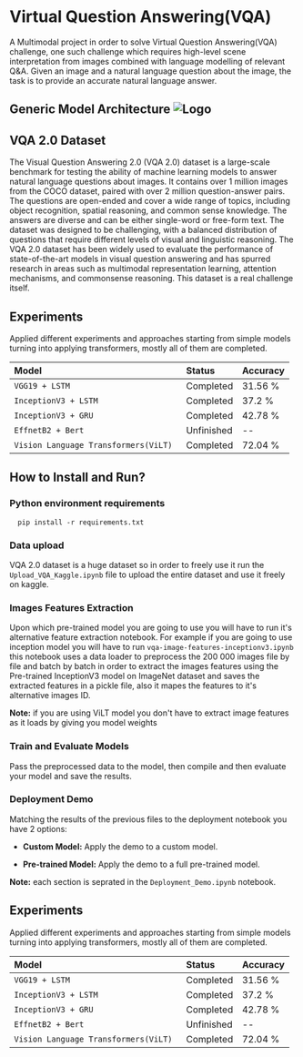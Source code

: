 
# Virtual Question Answering(VQA)

A Multimodal project in  order to solve Virtual Question Answering(VQA) challenge, one such challenge which requires high-level scene interpretation from images combined with language modelling of relevant Q&A. Given an image and a natural language question about the image, the task is to provide an accurate natural language answer.


## Generic Model Architecture ![Logo](https://camo.githubusercontent.com/5d485ae752f73ada4573280e09581e5d442add97ce67bc9b2d290c1a1a94eb80/687474703a2f2f692e696d6775722e636f6d2f327a4a30396d512e706e67)






## VQA 2.0 Dataset

The Visual Question Answering 2.0 (VQA 2.0) dataset is a large-scale benchmark for testing the ability of machine learning models to answer natural language questions about images. It contains over 1 million images from the COCO dataset, paired with over 2 million question-answer pairs. The questions are open-ended and cover a wide range of topics, including object recognition, spatial reasoning, and common sense knowledge. The answers are diverse and can be either single-word or free-form text. The dataset was designed to be challenging, with a balanced distribution of questions that require different levels of visual and linguistic reasoning. The VQA 2.0 dataset has been widely used to evaluate the performance of state-of-the-art models in visual question answering and has spurred research in areas such as multimodal representation learning, attention mechanisms, and commonsense reasoning. This dataset is a real challenge itself.
## Experiments

Applied different experiments and approaches starting from simple models turning into applying transformers, mostly all of them are completed.

| Model                                   |  Status     | Accuracy  |
| :--------                               | :-------    | :-------  |
| `VGG19 + LSTM`                          | Completed   | 31.56 %   |
| `InceptionV3 + LSTM`                    | Completed   | 37.2 %    |
| `InceptionV3 + GRU`                     | Completed   | 42.78 %   |
| `EffnetB2 + Bert`                       | Unfinished  | --        |
| `Vision Language Transformers(ViLT) `   | Completed   | 72.04 %   |

## How to Install and Run?

### Python environment requirements

```http
  pip install -r requirements.txt
```

### Data upload

VQA 2.0 dataset is a huge dataset so in order to freely use it run the `Upload_VQA_Kaggle.ipynb` file to upload the entire dataset and use it freely on kaggle.


### Images Features Extraction

Upon which pre-trained model you are going to use you will have to run it's alternative feature extraction notebook. For example if you are going to use inception model you will have to run `vqa-image-features-inceptionv3.ipynb` this notebook uses a data loader to preprocess the 200 000 images file by file and batch by batch in order to extract the images features using the Pre-trained InceptionV3 model on ImageNet dataset and saves the extracted features in a pickle file, also it mapes the features to it's alternative images ID.

**Note:** if you are using ViLT model you don't have to extract image features as it loads by giving you model weights


### Train and Evaluate Models

Pass the preprocessed data to the model, then compile and then evaluate your model and save the results.

### Deployment Demo

Matching the results of the previous files to the deployment notebook you have 2 options:

-   **Custom Model:** Apply the demo to a custom model.

-   **Pre-trained Model:** Apply the demo to a full pre-trained model.

**Note:** each section is seprated in the `Deployment_Demo.ipynb` notebook.
## Experiments

Applied different experiments and approaches starting from simple models turning into applying transformers, mostly all of them are completed.

| Model                                   |  Status     | Accuracy  |
| :--------                               | :-------    | :-------  |
| `VGG19 + LSTM`                          | Completed   | 31.56 %   |
| `InceptionV3 + LSTM`                    | Completed   | 37.2 %    |
| `InceptionV3 + GRU`                     | Completed   | 42.78 %   |
| `EffnetB2 + Bert`                       | Unfinished  | --        |
| `Vision Language Transformers(ViLT) `   | Completed   | 72.04 %   |
